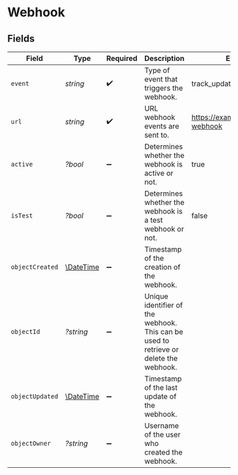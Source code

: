 # Webhook


## Fields

| Field                                                                                 | Type                                                                                  | Required                                                                              | Description                                                                           | Example                                                                               |
| ------------------------------------------------------------------------------------- | ------------------------------------------------------------------------------------- | ------------------------------------------------------------------------------------- | ------------------------------------------------------------------------------------- | ------------------------------------------------------------------------------------- |
| `event`                                                                               | *string*                                                                              | :heavy_check_mark:                                                                    | Type of event that triggers the webhook.                                              | track_updated                                                                         |
| `url`                                                                                 | *string*                                                                              | :heavy_check_mark:                                                                    | URL webhook events are sent to.                                                       | https://example.com/shippo-webhook                                                    |
| `active`                                                                              | *?bool*                                                                               | :heavy_minus_sign:                                                                    | Determines whether the webhook is active or not.                                      | true                                                                                  |
| `isTest`                                                                              | *?bool*                                                                               | :heavy_minus_sign:                                                                    | Determines whether the webhook is a test webhook or not.                              | false                                                                                 |
| `objectCreated`                                                                       | [\DateTime](https://www.php.net/manual/en/class.datetime.php)                         | :heavy_minus_sign:                                                                    | Timestamp of the creation of the webhook.                                             |                                                                                       |
| `objectId`                                                                            | *?string*                                                                             | :heavy_minus_sign:                                                                    | Unique identifier of the webhook. This can be used to retrieve or delete the webhook. |                                                                                       |
| `objectUpdated`                                                                       | [\DateTime](https://www.php.net/manual/en/class.datetime.php)                         | :heavy_minus_sign:                                                                    | Timestamp of the last update of the webhook.                                          |                                                                                       |
| `objectOwner`                                                                         | *?string*                                                                             | :heavy_minus_sign:                                                                    | Username of the user who created the webhook.                                         |                                                                                       |